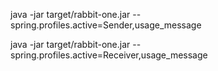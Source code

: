 java -jar target/rabbit-one.jar --spring.profiles.active=Sender,usage_message


java -jar target/rabbit-one.jar --spring.profiles.active=Receiver,usage_message